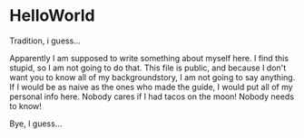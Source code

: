 # HelloWorld
Tradition, i guess...

Apparently I am supposed to write something about myself here.
I find this stupid, so I am not going to do that. 
This file is public, and because I don't want you to know all of my backgroundstory, I am not going to say anything.
If I would be as naive as the ones who made the guide, I would put all of my personal info here.
Nobody cares if I had tacos on the moon! Nobody needs to know!

Bye, I guess...
